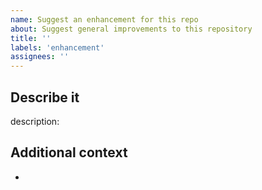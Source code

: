 ```yaml
---
name: Suggest an enhancement for this repo
about: Suggest general improvements to this repository
title: ''
labels: 'enhancement'
assignees: ''
---
```


## Describe it

description:

## Additional context

-
